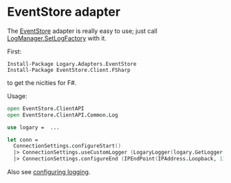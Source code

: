 # EventStore adapter

The [EventStore](http://geteventstore.com/) adapter is really easy to use; just
call [LogManager.SetLogFactory][es-code] with it.

First:

```
Install-Package Logary.Adapters.EventStore
Install-Package EventStore.Client.FSharp
```

to get the nicities for F#.

Usage:

``` fsharp
open EventStore.ClientAPI
open EventStore.ClientAPI.Common.Log

use logary =  ...

let conn =
  ConnectionSettings.configureStart()
  |> ConnectionSettings.useCustomLogger (LogaryLogger(logary.GetLogger("EventStore")))
  |> ConnectionSettings.configureEnd (IPEndPoint(IPAddress.Loopback, 1113))
```

Also see [configuring
logging](docs.geteventstore.com/dotnet-api/3.0.1/configuring-logging).


 [es-code]: https://github.com/EventStore/EventStore/blob/dev/src/EventStore.Common/Log/LogManager.cs#L80
